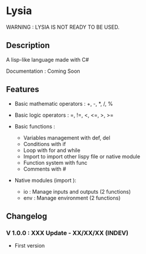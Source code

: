 # Lysia

WARNING : LYSIA IS NOT READY TO BE USED.

## Description

A lisp-like language made with C#

Documentation : Coming Soon

## Features

- Basic mathematic operators : +, -, *, /, %
- Basic logic operators : =, !=, <, <=, >, >=
- Basic functions :

  - Variables management with def, del
  - Conditions with if
  - Loop with for and while
  - Import to import other lispy file or native module
  - Function system with func
  - Comments with #

- Native modules (import <name>):

  - io : Manage inputs and outputs (2 functions)
  - env : Manage environment (2 functions)

## Changelog

### V 1.0.0 : XXX Update - XX/XX/XX (INDEV)

- First version
